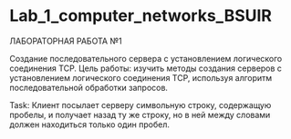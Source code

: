 # Lab_1_computer_networks_BSUIR
ЛАБОРАТОРНАЯ РАБОТА №1

Создание последовательного сервера с установлением логического соединения TCP.
Цель работы: изучить методы создания серверов с установлением логического соединения TCP, используя алгоритм последовательной обработки запросов.

Task: Клиент посылает серверу символьную строку, содержащую пробелы, и получает назад ту же строку, но в ней между словами должен находиться только один пробел.
